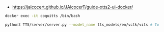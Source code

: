* https://jalcocert.github.io/JAlcocerT/guide-xtts2-ui-docker/


```sh
docker exec -it coquitts /bin/bash

python3 TTS/server/server.py --model_name tts_models/en/vctk/vits # To start a server
```